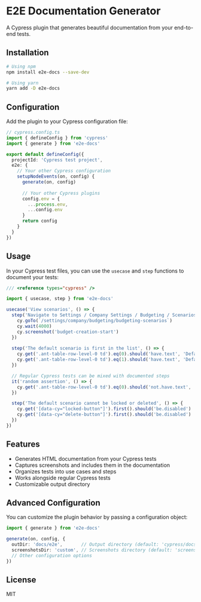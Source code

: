 # E2E Documentation Generator

A Cypress plugin that generates beautiful documentation from your end-to-end tests.

## Installation

```bash
# Using npm
npm install e2e-docs --save-dev

# Using yarn
yarn add -D e2e-docs
```

## Configuration

Add the plugin to your Cypress configuration file:

```typescript
// cypress.config.ts
import { defineConfig } from 'cypress'
import { generate } from 'e2e-docs'

export default defineConfig({
  projectId: 'Cypress test project',
  e2e: {
    // Your other Cypress configuration
    setupNodeEvents(on, config) {
      generate(on, config)
      
      // Your other Cypress plugins
      config.env = {
        ...process.env,
        ...config.env
      }
      return config
    }
  }
})
```

## Usage

In your Cypress test files, you can use the `usecase` and `step` functions to document your tests:

```typescript
/// <reference types="cypress" />

import { usecase, step } from 'e2e-docs'

usecase('View scenarios', () => {
  step('Navigate to Settings / Company Settings / Budgeting / Scenarios', () => {
    cy.goTo(`/settings/company/budgeting/budgeting-scenarios`)
    cy.wait(4000)
    cy.screenshot('budget-creation-start')
  })
  
  step('The default scenario is first in the list', () => {
    cy.get('.ant-table-row-level-0 td').eq(0).should('have.text', 'Default')
    cy.get('.ant-table-row-level-0 td').eq(1).should('have.text', 'Default')
  })

  // Regular Cypress tests can be mixed with documented steps
  it('random assertion', () => {
    cy.get('.ant-table-row-level-0 td').eq(0).should('not.have.text', 'something')
  })

  step('The default scenario cannot be locked or deleted', () => {
    cy.get('[data-cy="locked-button"]').first().should('be.disabled')
    cy.get('[data-cy="delete-button"]').first().should('be.disabled')
  })
})
```

## Features

- Generates HTML documentation from your Cypress tests
- Captures screenshots and includes them in the documentation
- Organizes tests into use cases and steps
- Works alongside regular Cypress tests
- Customizable output directory

## Advanced Configuration

You can customize the plugin behavior by passing a configuration object:

```typescript
import { generate } from 'e2e-docs'

generate(on, config, {
  outDir: 'docs/e2e',       // Output directory (default: 'cypress/docs')
  screenshotsDir: 'custom', // Screenshots directory (default: 'screenshots')
  // Other configuration options
})
```

## License

MIT